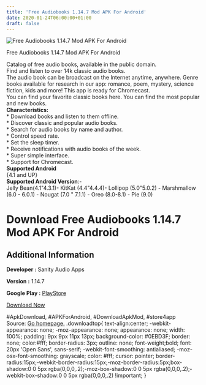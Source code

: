 ```yaml
---
title: 'Free Audiobooks 1.14.7 Mod APK For Android'
date: 2020-01-24T06:00:00+01:00
draft: false
---
```


![Free Audiobooks 1.14.7 Mod APK For Android](https://i2.wp.com/apkhome.net/wp-content/uploads/2020/01/Free-Audiobooks-1.14.7-Mod.png "Free Audiobooks 1.14.7 Mod APK For Android")

  

Free Audiobooks 1.14.7 Mod APK For Android

Catalog of free audio books, available in the public domain.  
Find and listen to over 14k classic audio books.  
The audio book can be broadcast on the Internet anytime, anywhere. Genre books available for research in our app: romance, poem, mystery, science fiction, kids and more! This app is ready for Chromecast.  
You can find your favorite classic books here. You can find the most popular and new books.  
**Characteristics:**  
\* Download books and listen to them offline.  
\* Discover classic and popular audio books.  
\* Search for audio books by name and author.  
\* Control speed rate.  
\* Set the sleep timer.  
\* Receive notifications with audio books of the week.  
\* Super simple interface.  
\* Support for Chromecast.  
**Supported Android**  
{4.1 and UP}  
**Supported Android Version**:-  
Jelly Bean(4.1"4.3.1)- KitKat (4.4"4.4.4)- Lollipop (5.0"5.0.2) - Marshmallow (6.0 - 6.0.1) - Nougat (7.0 " 7.1.1) - Oreo (8.0-8.1) - Pie (9.0)

Download Free Audiobooks 1.14.7 Mod APK For Android
===================================================

Additional Information
----------------------

**Developer :** Sanity Audio Apps

**Version :** 1.14.7

**Google Play :** [PlayStore](https://play.google.com/store/apps/details?id=sanity.freeaudiobooks)

  

[Download Now](https://store4app.co/post/free-audiobooks-1-14-7-mod-apk-for-android_1579768118)

  
#ApkDownload, #APKForAndroid, #DownloadApkMod, #store4app  
Source: [Go homepage.](https://store4app.co/post/free-audiobooks-1-14-7-mod-apk-for-android_1579768118) .downloadtop{ text-align:center; -webkit-appearance: none; -moz-appearance: none; appearance: none; width: 100%; padding: 9px 9px 11px 13px; background-color: #0EBD3F; border: none; color:#fff; border-radius: 3px; outline: none; font-weight;bold; font: 20px 'Open Sans', sans-serif; -webkit-font-smoothing: antialiased; -moz-osx-font-smoothing: grayscale; color: #fff; cursor: pointer; border-radius:15px;-webkit-border-radius:15px;-moz-border-radius:5px;box-shadow:0 0 5px rgba(0,0,0,.2);-moz-box-shadow:0 0 5px rgba(0,0,0,.2);-webkit-box-shadow:0 0 5px rgba(0,0,0,.2) !important; }
